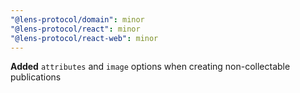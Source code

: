 ```yaml
---
"@lens-protocol/domain": minor
"@lens-protocol/react": minor
"@lens-protocol/react-web": minor
---
```


**Added** `attributes` and `image` options when creating non-collectable publications
